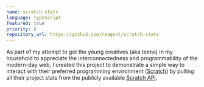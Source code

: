 ```yaml
---
name: scratch-stats
language: TypeScript
featured: true
priority: 6
repository_url: https://github.com/reagent/scratch-stats
---
```


As part of my attempt to get the young creatives (aka teens) in my household to
appreciate the interconnectedness and programmability of the modern-day web, I created this project to demonstrate a simple way to interact with their
preferred programming environment ([Scratch][1]) by pulling all their project
stats from the publicly available [Scratch API][2].

[1]: https://scratch.mit.edu/
[2]: https://en.scratch-wiki.info/wiki/Scratch_API
